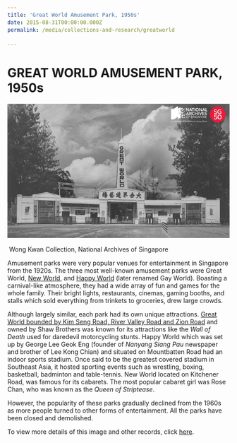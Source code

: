 ```yaml
---
title: 'Great World Amusement Park, 1950s'
date: 2015-08-31T00:00:00.000Z
permalink: /media/collections-and-research/greatworld

---
```



<iframe id="pxcelframe" src="//t.sharethis.com/a/t_.htm?ver=0.345.16984&amp;cid=c010#rnd=1577950866980&amp;cid=c010&amp;dmn=www.nas.gov.sg&amp;tt=t.dhj&amp;dhjLcy=68&amp;lbl=pxcel&amp;flbl=pxcel&amp;ll=d&amp;ver=0.345.16984&amp;ell=d&amp;cck=__stid&amp;pn=%2Fblogs%2Farchivistpick%2Fgreat-world%2F&amp;qs=na&amp;rdn=www.nas.gov.sg&amp;rpn=%2Fblogs%2Farchivistpick%2F&amp;rqs=na&amp;cc=SG&amp;cont=AS&amp;ipaddr=" style="display: none;"></iframe>

# GREAT WORLD AMUSEMENT PARK, 1950s

![Wong Kwan Collection, National Archives of Singapore](../../../images/blogs/2015-08-28-L.jpg)

​												Wong Kwan Collection, National Archives of Singapore

Amusement parks were very popular venues for entertainment in Singapore from the 1920s. The three most well-known amusement parks were Great World, [New World](http://www.nas.gov.sg/archivesonline/photographs/record-details/879275a5-1162-11e3-83d5-0050568939ad), and [Happy World](http://www.nas.gov.sg/archivesonline/photographs/record-details/d4ba43c8-1161-11e3-83d5-0050568939ad) (later renamed Gay World). Boasting a carnival-like atmosphere, they had a wide array of fun and games for the whole family. Their bright lights, restaurants, cinemas, gaming booths, and stalls which sold everything from trinkets to groceries, drew large crowds.

Although largely similar, each park had its own unique attractions. [Great World bounded by Kim Seng Road, River Valley Road and Zion Road](http://www.nas.gov.sg/archivesonline/maps_building_plans/record-details/f8d36646-115c-11e3-83d5-0050568939ad) and owned by Shaw Brothers was known for its attractions like the *Wall of Death* used for daredevil motorcycling stunts. Happy World which was set up by George Lee Geok Eng (founder of *Nanyang Siang Pau* newspaper and brother of Lee Kong Chian) and situated on Mountbatten Road had an indoor sports stadium. Once said to be the greatest covered stadium in Southeast Asia, it hosted sporting events such as wrestling, boxing, basketball, badminton and table-tennis. New World located on Kitchener Road, was famous for its cabarets. The most popular cabaret girl was Rose Chan, who was known as the *Queen of Striptease*.

However, the popularity of these parks gradually declined from the 1960s as more people turned to other forms of entertainment. All the parks have been closed and demolished.

To view more details of this image and other records, click [here](http://www.nas.gov.sg/archivesonline/photographs/record-details/d40af13f-1161-11e3-83d5-0050568939ad).